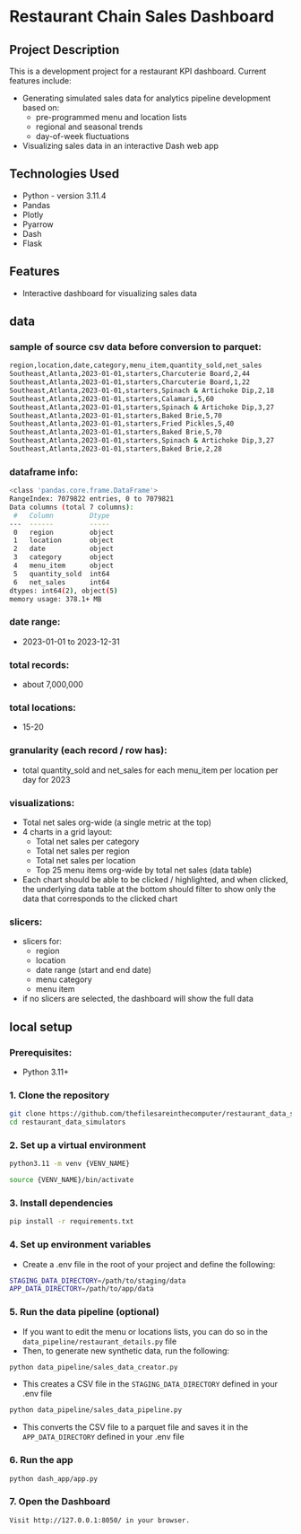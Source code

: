 # Restaurant Chain Sales Dashboard

## Project Description
This is a development project for a restaurant KPI dashboard.
Current features include:
- Generating simulated sales data for analytics pipeline development based on: 
    - pre-programmed menu and location lists 
    - regional and seasonal trends
    - day-of-week fluctuations
- Visualizing sales data in an interactive Dash web app


## Technologies Used
- Python - version 3.11.4
- Pandas
- Plotly
- Pyarrow
- Dash
- Flask

## Features
- Interactive dashboard for visualizing sales data

## data

### sample of source csv data before conversion to parquet:
```bash
region,location,date,category,menu_item,quantity_sold,net_sales
Southeast,Atlanta,2023-01-01,starters,Charcuterie Board,2,44
Southeast,Atlanta,2023-01-01,starters,Charcuterie Board,1,22
Southeast,Atlanta,2023-01-01,starters,Spinach & Artichoke Dip,2,18
Southeast,Atlanta,2023-01-01,starters,Calamari,5,60
Southeast,Atlanta,2023-01-01,starters,Spinach & Artichoke Dip,3,27
Southeast,Atlanta,2023-01-01,starters,Baked Brie,5,70
Southeast,Atlanta,2023-01-01,starters,Fried Pickles,5,40
Southeast,Atlanta,2023-01-01,starters,Baked Brie,5,70
Southeast,Atlanta,2023-01-01,starters,Spinach & Artichoke Dip,3,27
Southeast,Atlanta,2023-01-01,starters,Baked Brie,2,28
```

### dataframe info:
```bash
<class 'pandas.core.frame.DataFrame'>
RangeIndex: 7079822 entries, 0 to 7079821
Data columns (total 7 columns):
 #   Column         Dtype 
---  ------         ----- 
 0   region         object
 1   location       object
 2   date           object
 3   category       object
 4   menu_item      object
 5   quantity_sold  int64 
 6   net_sales      int64 
dtypes: int64(2), object(5)
memory usage: 378.1+ MB
```

### date range: 
- 2023-01-01 to 2023-12-31

### total records: 
- about 7,000,000

### total locations: 
- 15-20

### granularity (each record / row has): 
- total quantity_sold and net_sales for each menu_item per location per day for 2023

### visualizations:
- Total net sales org-wide (a single metric at the top)
- 4 charts in a grid layout:
    - Total net sales per category
    - Total net sales per region
    - Total net sales per location
    - Top 25 menu items org-wide by total net sales (data table)
- Each chart should be able to be clicked / highlighted, and when clicked, the underlying data table at the bottom should filter to show only the data that corresponds to the clicked chart

### slicers:
- slicers for:
    - region
    - location
    - date range (start and end date)
    - menu category
    - menu item
- if no slicers are selected, the dashboard will show the full data

## local setup

### Prerequisites:
- Python 3.11+

### 1. Clone the repository
```bash
git clone https://github.com/thefilesareinthecomputer/restaurant_data_simulators.git
cd restaurant_data_simulators
```
### 2. Set up a virtual environment
```bash
python3.11 -m venv {VENV_NAME}

source {VENV_NAME}/bin/activate
```

### 3. Install dependencies
```bash
pip install -r requirements.txt
```

### 4. Set up environment variables
- Create a .env file in the root of your project and define the following:
```bash
STAGING_DATA_DIRECTORY=/path/to/staging/data
APP_DATA_DIRECTORY=/path/to/app/data
```

### 5. Run the data pipeline (optional)
- If you want to edit the menu or locations lists, you can do so in the `data_pipeline/restaurant_details.py` file
- Then, to generate new synthetic data, run the following:
```bash
python data_pipeline/sales_data_creator.py
```
- This creates a CSV file in the `STAGING_DATA_DIRECTORY` defined in your .env file
```bash
python data_pipeline/sales_data_pipeline.py
```
- This converts the CSV file to a parquet file and saves it in the `APP_DATA_DIRECTORY` defined in your .env file

### 6. Run the app
```bash
python dash_app/app.py
```

### 7. Open the Dashboard
```bash
Visit http://127.0.0.1:8050/ in your browser.
```